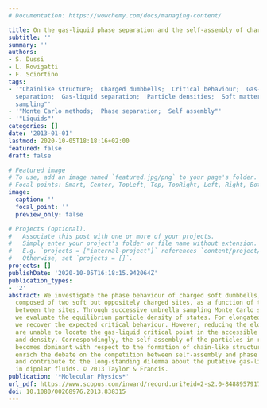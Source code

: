 ```yaml
---
# Documentation: https://wowchemy.com/docs/managing-content/

title: On the gas-liquid phase separation and the self-assembly of charged soft dumbbells
subtitle: ''
summary: ''
authors:
- S. Dussi
- L. Rovigatti
- F. Sciortino
tags:
- '"Chainlike structure;  Charged dumbbells;  Critical behaviour;  Gas-liquid phase
  separation;  Gas-liquid separation;  Particle densities;  Soft matter;  Umbrella
  sampling"'
- '"Monte Carlo methods;  Phase separation;  Self assembly"'
- '"Liquids"'
categories: []
date: '2013-01-01'
lastmod: 2020-10-05T18:18:16+02:00
featured: false
draft: false

# Featured image
# To use, add an image named `featured.jpg/png` to your page's folder.
# Focal points: Smart, Center, TopLeft, Top, TopRight, Left, Right, BottomLeft, Bottom, BottomRight.
image:
  caption: ''
  focal_point: ''
  preview_only: false

# Projects (optional).
#   Associate this post with one or more of your projects.
#   Simply enter your project's folder or file name without extension.
#   E.g. `projects = ["internal-project"]` references `content/project/deep-learning/index.md`.
#   Otherwise, set `projects = []`.
projects: []
publishDate: '2020-10-05T16:18:15.942064Z'
publication_types:
- '2'
abstract: We investigate the phase behaviour of charged soft dumbbells, particles
  composed of two soft but oppositely charged sites, as a function of the separation
  between the sites. Through successive umbrella sampling Monte Carlo simulations,
  we evaluate the equilibrium particle density of states. For elongated dumbbells,
  we recover the expected critical behaviour. However, reducing the elongation we
  are unable to locate the gas-liquid critical point in the accessible region of temperature
  and density. Correspondingly, the self-assembly of the particles in ring structures
  becomes dominant with respect to the formation of chain-like structures. Our results
  enrich the debate on the competition between self-assembly and phase separation
  and contribute to the long-standing dilemma about the putative gas-liquid criticality
  in dipolar fluids. © 2013 Taylor & Francis.
publication: '*Molecular Physics*'
url_pdf: https://www.scopus.com/inward/record.uri?eid=2-s2.0-84889579177&doi=10.1080%2f00268976.2013.838315&partnerID=40&md5=b9fdb59a4038e00eba578db9506371d2
doi: 10.1080/00268976.2013.838315
---
```

